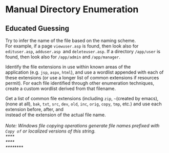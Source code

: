 # Manual Directory Enumeration

## Educated Guessing

Try to infer the name of the file based on the naming scheme.\
For example,  if a page  `viewuser.asp`  is  found,  then  look  also  for  `edituser.asp`, `adduser.asp `and `deleteuser.asp`. If a directory `/app/user` is found, then look also for `/app/admin` and `/app/manager`.

Identify the file extensions in use within known areas of the\
application   (e.g. `jsp`, `aspx`, `html`),   and use a wordlist appended with each of these extensions (or use a longer list of common extensions if resources permit). For each file identified through other enumeration techniques, create  a  custom  wordlist  derived  from  that  filename. &#x20;

Get  a  list of common file extensions (including `zip`, `~`(created by emacs), (none at all), `bak`, `txt`, `src`, `dev`, `old`, `inc`, `orig`,  `copy`,  `tmp`,  etc.)  and  use  each  extension  before,  after,  and \
instead of the extension of the actual file name.\
\
_Note:  Windows  file  copying  operations  generate  file  names  prefixed with `Copy of` or localized versions of this string._\
_****_\
_****_\
_****_****
